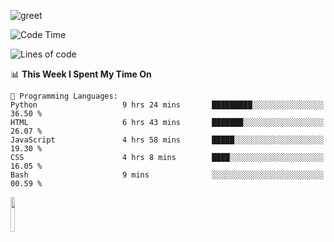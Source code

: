 ![greet](https://user-images.githubusercontent.com/44234583/146624354-9d461392-3676-4e7a-b12f-debc7319f53b.gif) 


<!--START_SECTION:waka-->
![Code Time](http://img.shields.io/badge/Code%20Time-550%20hrs%2046%20mins-blue)

![Lines of code](https://img.shields.io/badge/From%20Hello%20World%20I%27ve%20Written-3.9%20million%20lines%20of%20code-blue)

📊 **This Week I Spent My Time On** 

```text
💬 Programming Languages: 
Python                   9 hrs 24 mins       █████████░░░░░░░░░░░░░░░░   36.50 % 
HTML                     6 hrs 43 mins       ███████░░░░░░░░░░░░░░░░░░   26.07 % 
JavaScript               4 hrs 58 mins       █████░░░░░░░░░░░░░░░░░░░░   19.30 % 
CSS                      4 hrs 8 mins        ████░░░░░░░░░░░░░░░░░░░░░   16.05 % 
Bash                     9 mins              ░░░░░░░░░░░░░░░░░░░░░░░░░   00.59 % 
```


<!--END_SECTION:waka-->
<img src="https://user-images.githubusercontent.com/44234583/191059235-95ebfce1-7fc7-4eee-baff-214d902e7c18.gif" width="12%"/>
